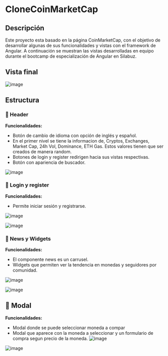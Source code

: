 # CloneCoinMarketCap

## Descripción 
Este proyecto esta basado en la página CoinMarketCap, con el objetivo de desarrollar algunas de sus funcionalidades y vistas con el framework de Angular. 
A continuación se muestran las vistas desarrolladas en equipo durante el bootcamp de especialización de Angular en Silabuz.


## Vista final


![image](https://user-images.githubusercontent.com/97176343/181389422-50c74f45-5862-4bfe-8723-dd1405a1a370.png)


## Estructura

### 📌 Header

**Funcionalidades:**
- Botón de cambio de idioma con opción de inglés y español.
- En el primer nivel se tiene la informacion de, Cryptos, Exchanges, Market Cap, 24h Vol, Dominance, ETH Gas. Estos valores tienen que ser creados de manera random.
- Botones de login y register redirigen hacia sus vistas respectivas.
- Botón con apariencia de buscador. 

![image](https://user-images.githubusercontent.com/97176343/181390117-e5c45de9-bb0f-490d-921f-8c406bf45fcc.png)



###  📌 Login y register
**Funcionalidades:**
- Permite iniciar sesión y registrarse.

![image](https://user-images.githubusercontent.com/97176343/181390484-0b0755eb-9828-4a79-a1fe-011cc915a54b.png)

![image](https://user-images.githubusercontent.com/97176343/181390856-e053e4f3-c7a2-4689-b53b-cb3c7e0df61d.png)





### 📌 News y Widgets
**Funcionalidades:**
- El componente news es un carrusel.
- Widgets que permiten ver la tendencia en monedas y seguidores por comunidad.

![image](https://user-images.githubusercontent.com/97176343/181390292-9a6f2a47-7e9a-45de-9608-43f1ab18b236.png)

![image](https://user-images.githubusercontent.com/97176343/181389983-e0818422-d6a7-400a-bfdc-952b46f38c13.png)




##  📌 Modal
**Funcionalidades:**
- Modal donde se puede seleccionar moneda a compar
- Modal que aparece con la moneda a seleccionar y un formulario de compra segun precio de la moneda.
![image](https://user-images.githubusercontent.com/97176343/181391040-790db2dc-be5d-490f-8c35-56a6a2daa8b7.png)

![image](https://user-images.githubusercontent.com/97176343/181391164-41d7eb65-5612-44ef-bb08-523929ccac4b.png)



